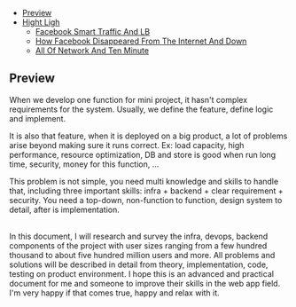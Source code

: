 - [Preview](#preview)
- [Hight Ligh](#hight-ligh)
  - [Facebook Smart Traffic And LB](#facebook-smart-traffic)
  - [How Facebook Disappeared From The Internet And Down](#how-facebook-disappeared-from-the-internet-and-down)
  - [All Of Network And Ten Minute](#all-of-network-in-ten-minute)
    
## Preview <a name="preview"></a>

When we develop one function for mini project, it hasn't complex requirements for the system. Usually, we define the
feature, define logic and implement. </br>

It is also that feature, when it is deployed on a big product, a lot of problems arise beyond making sure it runs
correct. Ex: load capacity, high performance, resource optimization, DB and store is good when run long time, security,
money for this function, ... </br>

This problem is not simple, you need multi knowledge and skills to handle that, including three important skills:
infra + backend + clear requirement + security. You need a top-down, non-function to function, design system to detail,
after is implementation. </br>  </br>

In this document, I will research and survey the infra, devops, backend components of the project with user sizes
ranging from a few hundred thousand to about five hundred million users and more. All problems and solutions will be
described in detail from theory, implementation, code, testing on product environment. I hope this is an advanced and
practical document for me and someone to improve their skills in the web app field. I'm very happy if that comes true,
happy and relax with it. </br>
